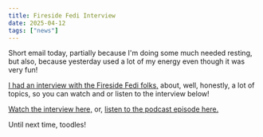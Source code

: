 ---title: Fireside Fedi Interview
date: 2025-04-12tags: ["news"]
---

Short email today, partially because I'm doing some much needed resting, but also, because yesterday used a lot of my energy even though it was very fun![I had an interview with the Fireside Fedi folks,](https://audio.firesidefedi.live/@firesidefedi/episodes/robert-kingett-accessibility-in-the-fediverse) about, well, honestly, a lot of topics, so you can watch and or listen to the interview below![Watch the interview here,](https://video.firesidefedi.live/w/saKY2TWfwNYgPUQFkE4xsi) or, [listen to the podcast episode here.](https://audio.firesidefedi.live/@firesidefedi/episodes/robert-kingett-accessibility-in-the-fediverse)Until next time, toodles!